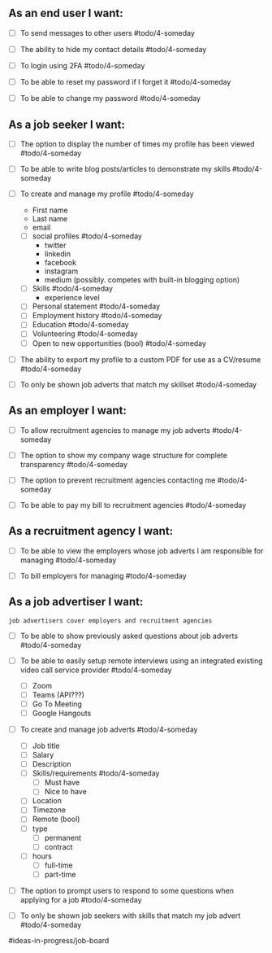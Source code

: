  

## As an end user I want:

- [ ] To send messages to other users #todo/4-someday
- [ ] The ability to hide my contact details #todo/4-someday
- [ ] To login using 2FA #todo/4-someday
- [ ] To be able to reset my password if I forget it #todo/4-someday
- [ ] To be able to change my password #todo/4-someday

  

## As a job seeker I want:

- [ ] The option to display the number of times my profile has been viewed #todo/4-someday
- [ ] To be able to write blog posts/articles to demonstrate my skills #todo/4-someday
- [ ] To create and manage my profile #todo/4-someday
    - First name 
    - Last name 
    - email 
    - [ ] social profiles #todo/4-someday
        - twitter 
        - linkedin
        - facebook
        - instagram
        - medium (possibly. competes with built-in blogging option)
    - [ ] Skills #todo/4-someday
        - experience level
    - [ ] Personal statement #todo/4-someday
    - [ ] Employment history #todo/4-someday
    - [ ] Education #todo/4-someday
    - [ ] Volunteering #todo/4-someday
    - [ ] Open to new opportunities (bool) #todo/4-someday
- [ ] The ability to export my profile to a custom PDF for use as a CV/resume #todo/4-someday
- [ ] To only be shown job adverts that match my skillset #todo/4-someday

  

## As an employer I want:

- [ ] To allow recruitment agencies to manage my job adverts #todo/4-someday
- [ ] The option to show my company wage structure for complete transparency #todo/4-someday
- [ ] The option to prevent recruitment agencies contacting me #todo/4-someday
- [ ] To be able to pay my bill to recruitment agencies #todo/4-someday

  

## As a recruitment agency I want:

- [ ] To be able to view the employers whose job adverts I am responsible for managing #todo/4-someday
- [ ] To bill employers for managing #todo/4-someday

  

## As a job advertiser I want:

    job advertisers cover employers and recruitment agencies

- [ ] To be able to show previously asked questions about job adverts #todo/4-someday
- [ ] To be able to easily setup remote interviews using an integrated existing video call service provider #todo/4-someday
    - [ ] Zoom 
    - [ ] Teams (API???)
    - [ ] Go To Meeting
    - [ ] Google Hangouts
- [ ] To create and manage job adverts #todo/4-someday
    - [ ] Job title
    - [ ] Salary
    - [ ] Description
    - [ ] Skills/requirements #todo/4-someday
        - [ ] Must have
        - [ ] Nice to have
    - [ ] Location
    - [ ] Timezone
    - [ ] Remote (bool)
    - [ ] type
        - [ ] permanent
        - [ ] contract
    - [ ] hours
        - [ ] full-time
        - [ ] part-time 
- [ ] The option to prompt users to respond to some questions when applying for a job #todo/4-someday
- [ ] To only be shown job seekers with skills that match my job advert #todo/4-someday


#ideas-in-progress/job-board 




